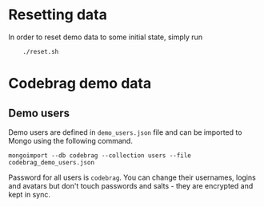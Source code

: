 # Resetting data

In order to reset demo data to some initial state, simply run

```
    ./reset.sh
```


# Codebrag demo data

Demo users
---

Demo users are defined in `demo_users.json` file and can be imported to Mongo using the following command.

```
mongoimport --db codebrag --collection users --file codebrag_demo_users.json
```

Password for all users is `codebrag`.
You can change their usernames, logins and avatars but don't touch passwords and salts - they are encrypted and kept in sync.
